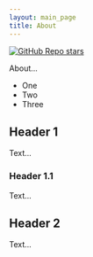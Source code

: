 ```yaml
---
layout: main_page
title: About
---
```


[![GitHub Repo stars](https://img.shields.io/github/stars/rickybassom/mars?style=social)](https://github.com/rickybassom/mars)

About...

* One
* Two
* Three

## Header 1
Text...

### Header 1.1
Text...

## Header 2
Text...
